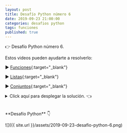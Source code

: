 ```yaml
---
layout: post
title: Desafío Python número 6
date: 2019-09-23 21:00:00
categories: desafios python
tags: funciones
published: true
---
```


👉 Desafío Python número 6.

Estos videos pueden ayudarte a resolverlo:

▶️ [Funciones](youtu.be/IF34NgjldXs){:target="_blank"}

▶️ [Listas](youtu.be/TEHBEGj1MSU){:target="_blank"}

▶️ [Conjuntos](youtu.be/OJRJRxmaLY8){:target="_blank"}

<details><summary>Click aquí para desplegar la solución. 👈</summary>
<br />
<br />✏️ Explicación:
<br />🔹 funcion1 recibe la lista [1,2,3,3,2,4] y retorna el resultado de convertirlo a conjunto y eliminar el elemento que es igual a la cantidad de veces que aparece el 3 en esa lista (es decir, el número 2). Para poder eliminar, primero coloca a ese número en una lista y luego la convierte a conjunto. Es decir, retorna el conjunto {1, 3, 4}.
<br />🔹 funcion2 recibe a la lista [1,2,3,3,2,4] y al conjunto resultado de funcion1. A la lista le agrega el número 5 y luego retorna el resultado de convertir la lista a conjunto (lo que da el conjunto {1,2,3,4,5}) y realizar una unión con el conjunto {1,3,4}. Entonces retorna el conjunto {1,2,3,4,5}.
<br />🔹 funcion3 recibe a un conjunto compuesto por los elementos únicos de la lista [1,2,3,3,2,4] (es decir: {1,2,3,4}) y el conjunto retornado por funcion2 (es decir, {1,2,3,4,5}). Retorna el resultado de evaluar si el primero es menor que el segundo, lo cual es verdadero, entonces el valor de retorno es True.
<br />
<div markdown="1">![Solución al desafío]({{ site.url }}/assets/2019-09-23-desafio-python-6-solucion.png)
  </div></details>

<br />
<br />
**Desafío Python** 👇

![]({{ site.url }}/assets/2019-09-23-desafio-python-6.png)
